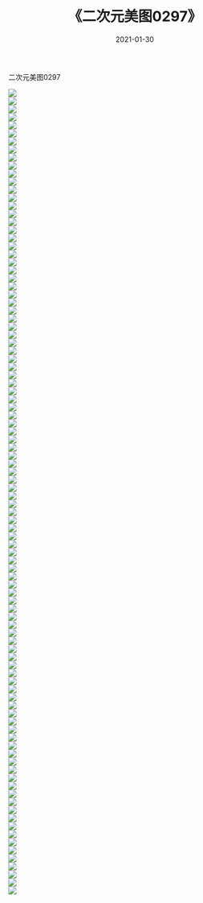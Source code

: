 ﻿---
layout: post
title:  《二次元美图0297》
date:   2021-01-30
img: http://imgx.orgx.ga/二次元/2021/二次元美图0297/000.jpg
categories: [美女, 清纯, 唯美]
---

二次元美图0297

 ![](http://imgx.orgx.ga/二次元/2021/二次元美图0297/001.jpg) <br>![](http://imgx.orgx.ga/二次元/2021/二次元美图0297/002.jpg) <br>![](http://imgx.orgx.ga/二次元/2021/二次元美图0297/003.jpg) <br>![](http://imgx.orgx.ga/二次元/2021/二次元美图0297/004.jpg) <br>![](http://imgx.orgx.ga/二次元/2021/二次元美图0297/005.jpg) <br>![](http://imgx.orgx.ga/二次元/2021/二次元美图0297/006.jpg) <br>![](http://imgx.orgx.ga/二次元/2021/二次元美图0297/007.jpg) <br>![](http://imgx.orgx.ga/二次元/2021/二次元美图0297/008.jpg) <br>![](http://imgx.orgx.ga/二次元/2021/二次元美图0297/009.jpg) <br>![](http://imgx.orgx.ga/二次元/2021/二次元美图0297/010.jpg) <br>![](http://imgx.orgx.ga/二次元/2021/二次元美图0297/011.jpg) <br>![](http://imgx.orgx.ga/二次元/2021/二次元美图0297/012.jpg) <br>![](http://imgx.orgx.ga/二次元/2021/二次元美图0297/013.jpg) <br>![](http://imgx.orgx.ga/二次元/2021/二次元美图0297/014.jpg) <br>![](http://imgx.orgx.ga/二次元/2021/二次元美图0297/015.jpg) <br>![](http://imgx.orgx.ga/二次元/2021/二次元美图0297/016.jpg) <br>![](http://imgx.orgx.ga/二次元/2021/二次元美图0297/017.jpg) <br>![](http://imgx.orgx.ga/二次元/2021/二次元美图0297/018.jpg) <br>![](http://imgx.orgx.ga/二次元/2021/二次元美图0297/019.jpg) <br>![](http://imgx.orgx.ga/二次元/2021/二次元美图0297/020.jpg) <br>![](http://imgx.orgx.ga/二次元/2021/二次元美图0297/021.jpg) <br>![](http://imgx.orgx.ga/二次元/2021/二次元美图0297/022.jpg) <br>![](http://imgx.orgx.ga/二次元/2021/二次元美图0297/023.jpg) <br>![](http://imgx.orgx.ga/二次元/2021/二次元美图0297/024.jpg) <br>![](http://imgx.orgx.ga/二次元/2021/二次元美图0297/025.jpg) <br>![](http://imgx.orgx.ga/二次元/2021/二次元美图0297/026.jpg) <br>![](http://imgx.orgx.ga/二次元/2021/二次元美图0297/027.jpg) <br>![](http://imgx.orgx.ga/二次元/2021/二次元美图0297/028.jpg) <br>![](http://imgx.orgx.ga/二次元/2021/二次元美图0297/029.jpg) <br>![](http://imgx.orgx.ga/二次元/2021/二次元美图0297/030.jpg) <br>![](http://imgx.orgx.ga/二次元/2021/二次元美图0297/031.jpg) <br>![](http://imgx.orgx.ga/二次元/2021/二次元美图0297/032.jpg) <br>![](http://imgx.orgx.ga/二次元/2021/二次元美图0297/033.jpg) <br>![](http://imgx.orgx.ga/二次元/2021/二次元美图0297/034.jpg) <br>![](http://imgx.orgx.ga/二次元/2021/二次元美图0297/035.jpg) <br>![](http://imgx.orgx.ga/二次元/2021/二次元美图0297/036.jpg) <br>![](http://imgx.orgx.ga/二次元/2021/二次元美图0297/037.jpg) <br>![](http://imgx.orgx.ga/二次元/2021/二次元美图0297/038.jpg) <br>![](http://imgx.orgx.ga/二次元/2021/二次元美图0297/039.jpg) <br>![](http://imgx.orgx.ga/二次元/2021/二次元美图0297/040.jpg) <br>![](http://imgx.orgx.ga/二次元/2021/二次元美图0297/041.jpg) <br>![](http://imgx.orgx.ga/二次元/2021/二次元美图0297/042.jpg) <br>![](http://imgx.orgx.ga/二次元/2021/二次元美图0297/043.jpg) <br>![](http://imgx.orgx.ga/二次元/2021/二次元美图0297/044.jpg) <br>![](http://imgx.orgx.ga/二次元/2021/二次元美图0297/045.jpg) <br>![](http://imgx.orgx.ga/二次元/2021/二次元美图0297/046.jpg) <br>![](http://imgx.orgx.ga/二次元/2021/二次元美图0297/047.jpg) <br>![](http://imgx.orgx.ga/二次元/2021/二次元美图0297/048.jpg) <br>![](http://imgx.orgx.ga/二次元/2021/二次元美图0297/049.jpg) <br>![](http://imgx.orgx.ga/二次元/2021/二次元美图0297/050.jpg) <br>![](http://imgx.orgx.ga/二次元/2021/二次元美图0297/051.jpg) <br>![](http://imgx.orgx.ga/二次元/2021/二次元美图0297/052.jpg) <br>![](http://imgx.orgx.ga/二次元/2021/二次元美图0297/053.jpg) <br>![](http://imgx.orgx.ga/二次元/2021/二次元美图0297/054.jpg) <br>![](http://imgx.orgx.ga/二次元/2021/二次元美图0297/055.jpg) <br>![](http://imgx.orgx.ga/二次元/2021/二次元美图0297/056.jpg) <br>![](http://imgx.orgx.ga/二次元/2021/二次元美图0297/057.jpg) <br>![](http://imgx.orgx.ga/二次元/2021/二次元美图0297/058.jpg) <br>![](http://imgx.orgx.ga/二次元/2021/二次元美图0297/059.jpg) <br>![](http://imgx.orgx.ga/二次元/2021/二次元美图0297/060.jpg) <br>![](http://imgx.orgx.ga/二次元/2021/二次元美图0297/061.jpg) <br>![](http://imgx.orgx.ga/二次元/2021/二次元美图0297/062.jpg) <br>![](http://imgx.orgx.ga/二次元/2021/二次元美图0297/063.jpg) <br>![](http://imgx.orgx.ga/二次元/2021/二次元美图0297/064.jpg) <br>![](http://imgx.orgx.ga/二次元/2021/二次元美图0297/065.jpg) <br>![](http://imgx.orgx.ga/二次元/2021/二次元美图0297/066.jpg) <br>![](http://imgx.orgx.ga/二次元/2021/二次元美图0297/067.jpg) <br>![](http://imgx.orgx.ga/二次元/2021/二次元美图0297/068.jpg) <br>![](http://imgx.orgx.ga/二次元/2021/二次元美图0297/069.jpg) <br>![](http://imgx.orgx.ga/二次元/2021/二次元美图0297/070.jpg) <br>![](http://imgx.orgx.ga/二次元/2021/二次元美图0297/071.jpg) <br>![](http://imgx.orgx.ga/二次元/2021/二次元美图0297/072.jpg) <br>![](http://imgx.orgx.ga/二次元/2021/二次元美图0297/073.jpg) <br>![](http://imgx.orgx.ga/二次元/2021/二次元美图0297/074.jpg) <br>![](http://imgx.orgx.ga/二次元/2021/二次元美图0297/075.jpg) <br>![](http://imgx.orgx.ga/二次元/2021/二次元美图0297/076.jpg) <br>![](http://imgx.orgx.ga/二次元/2021/二次元美图0297/077.jpg) <br>![](http://imgx.orgx.ga/二次元/2021/二次元美图0297/078.jpg) <br>![](http://imgx.orgx.ga/二次元/2021/二次元美图0297/079.jpg) <br>![](http://imgx.orgx.ga/二次元/2021/二次元美图0297/080.jpg) <br>![](http://imgx.orgx.ga/二次元/2021/二次元美图0297/081.jpg) <br>![](http://imgx.orgx.ga/二次元/2021/二次元美图0297/082.jpg) <br>![](http://imgx.orgx.ga/二次元/2021/二次元美图0297/083.jpg) <br>![](http://imgx.orgx.ga/二次元/2021/二次元美图0297/084.jpg) <br>![](http://imgx.orgx.ga/二次元/2021/二次元美图0297/085.jpg) <br>![](http://imgx.orgx.ga/二次元/2021/二次元美图0297/086.jpg) <br>![](http://imgx.orgx.ga/二次元/2021/二次元美图0297/087.jpg) <br>![](http://imgx.orgx.ga/二次元/2021/二次元美图0297/088.jpg) <br>![](http://imgx.orgx.ga/二次元/2021/二次元美图0297/089.jpg) <br>![](http://imgx.orgx.ga/二次元/2021/二次元美图0297/090.jpg) <br>![](http://imgx.orgx.ga/二次元/2021/二次元美图0297/091.jpg) <br>![](http://imgx.orgx.ga/二次元/2021/二次元美图0297/092.jpg) <br>![](http://imgx.orgx.ga/二次元/2021/二次元美图0297/093.jpg) <br>![](http://imgx.orgx.ga/二次元/2021/二次元美图0297/094.jpg) <br>![](http://imgx.orgx.ga/二次元/2021/二次元美图0297/095.jpg) <br>![](http://imgx.orgx.ga/二次元/2021/二次元美图0297/096.jpg) <br>![](http://imgx.orgx.ga/二次元/2021/二次元美图0297/097.jpg) <br>![](http://imgx.orgx.ga/二次元/2021/二次元美图0297/098.jpg) <br>![](http://imgx.orgx.ga/二次元/2021/二次元美图0297/099.jpg) <br>![](http://imgx.orgx.ga/二次元/2021/二次元美图0297/100.jpg) <br>